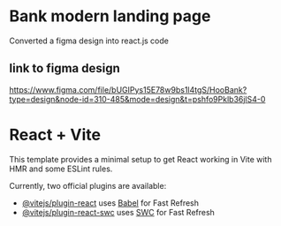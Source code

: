 # Bank modern landing page
Converted a figma design into react.js code

## link to figma design
https://www.figma.com/file/bUGIPys15E78w9bs1l4tgS/HooBank?type=design&node-id=310-485&mode=design&t=pshfo9Pklb36jlS4-0



# React + Vite

This template provides a minimal setup to get React working in Vite with HMR and some ESLint rules.

Currently, two official plugins are available:

- [@vitejs/plugin-react](https://github.com/vitejs/vite-plugin-react/blob/main/packages/plugin-react/README.md) uses [Babel](https://babeljs.io/) for Fast Refresh
- [@vitejs/plugin-react-swc](https://github.com/vitejs/vite-plugin-react-swc) uses [SWC](https://swc.rs/) for Fast Refresh
